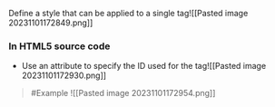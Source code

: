Define a style that can be applied to a single tag![[Pasted image 20231101172849.png]]

### In HTML5 source code
- Use an attribute to specify the ID used for the tag![[Pasted image 20231101172930.png]]
>	#Example 
>	![[Pasted image 20231101172954.png]]